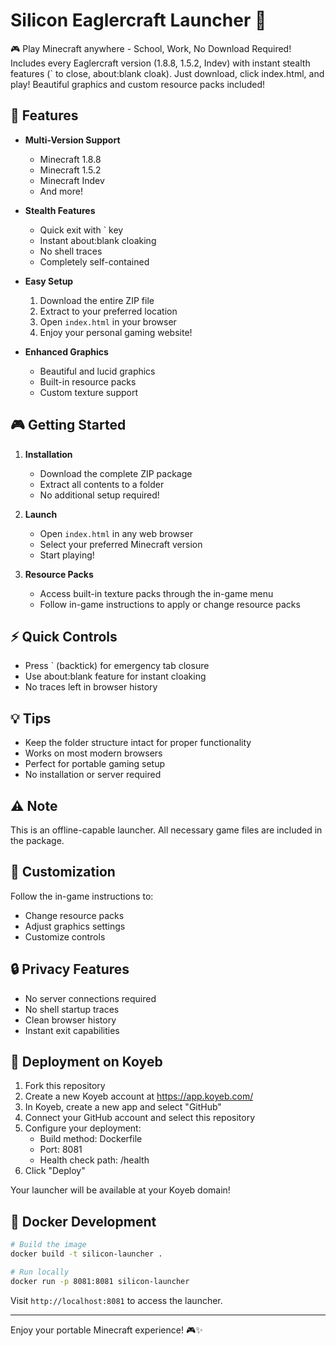 # Silicon Eaglercraft Launcher 🚀

🎮 Play Minecraft anywhere - School, Work, No Download Required! Includes every Eaglercraft version (1.8.8, 1.5.2, Indev) with instant stealth features (` to close, about:blank cloak). Just download, click index.html, and play! Beautiful graphics and custom resource packs included!

## 🌟 Features

- **Multi-Version Support**
  - Minecraft 1.8.8
  - Minecraft 1.5.2
  - Minecraft Indev
  - And more!

- **Stealth Features**
  - Quick exit with ` key
  - Instant about:blank cloaking
  - No shell traces
  - Completely self-contained

- **Easy Setup**
  1. Download the entire ZIP file
  2. Extract to your preferred location
  3. Open `index.html` in your browser
  4. Enjoy your personal gaming website!

- **Enhanced Graphics**
  - Beautiful and lucid graphics
  - Built-in resource packs
  - Custom texture support

## 🎮 Getting Started

1. **Installation**
   - Download the complete ZIP package
   - Extract all contents to a folder
   - No additional setup required!

2. **Launch**
   - Open `index.html` in any web browser
   - Select your preferred Minecraft version
   - Start playing!

3. **Resource Packs**
   - Access built-in texture packs through the in-game menu
   - Follow in-game instructions to apply or change resource packs

## ⚡ Quick Controls

- Press ` (backtick) for emergency tab closure
- Use about:blank feature for instant cloaking
- No traces left in browser history

## 💡 Tips

- Keep the folder structure intact for proper functionality
- Works on most modern browsers
- Perfect for portable gaming setup
- No installation or server required

## ⚠️ Note

This is an offline-capable launcher. All necessary game files are included in the package.

## 🎨 Customization

Follow the in-game instructions to:
- Change resource packs
- Adjust graphics settings
- Customize controls

## 🔒 Privacy Features

- No server connections required
- No shell startup traces
- Clean browser history
- Instant exit capabilities

## 🚀 Deployment on Koyeb

1. Fork this repository
2. Create a new Koyeb account at https://app.koyeb.com/
3. In Koyeb, create a new app and select "GitHub"
4. Connect your GitHub account and select this repository
5. Configure your deployment:
   - Build method: Dockerfile
   - Port: 8081
   - Health check path: /health
6. Click "Deploy"

Your launcher will be available at your Koyeb domain!

## 🐳 Docker Development

```bash
# Build the image
docker build -t silicon-launcher .

# Run locally
docker run -p 8081:8081 silicon-launcher
```

Visit `http://localhost:8081` to access the launcher.

---
Enjoy your portable Minecraft experience! 🎮✨
